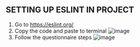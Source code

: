 ## SETTING UP ESLINT IN PROJECT ##

1. Go to https://eslint.org/
2. Copy the code and paste to terminal
![image](https://github.com/tebloxtarun/readmefiles/assets/170435024/74b1a488-4a6a-4091-a8aa-2604c7ea7e76)
3. Follow the questionnaire steps
![image](https://github.com/tebloxtarun/readmefiles/assets/170435024/135234c7-a840-46f4-9de7-3819489bd142)


